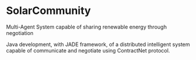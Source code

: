 # SolarCommunity
Multi-Agent System capable of sharing renewable energy through negotiation 

Java development, with JADE framework, of a distributed intelligent system capable of communicate and negotiate using ContractNet protocol.
